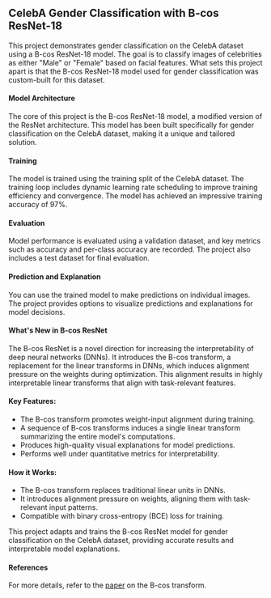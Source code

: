 ## CelebA Gender Classification with B-cos ResNet-18
This project demonstrates gender classification on the CelebA dataset using a B-cos ResNet-18 model. 
The goal is to classify images of celebrities as either "Male" or "Female" based on facial features. 
What sets this project apart is that the B-cos ResNet-18 model used for gender classification was custom-built for this dataset.

#### Model Architecture
The core of this project is the B-cos ResNet-18 model, a modified version of the ResNet architecture. 
This model has been built specifically for gender classification on the CelebA dataset, making it a unique and tailored solution.

#### Training
The model is trained using the training split of the CelebA dataset. The training loop includes dynamic learning rate scheduling to improve training efficiency and convergence. 
The model has achieved an impressive training accuracy of 97%. 

#### Evaluation
Model performance is evaluated using a validation dataset, and key metrics such as accuracy and per-class accuracy are recorded. 
The project also includes a test dataset for final evaluation.

#### Prediction and Explanation
You can use the trained model to make predictions on individual images. 
The project provides options to visualize predictions and explanations for model decisions.

#### What's New in B-cos ResNet

The B-cos ResNet is a novel direction for increasing the interpretability of deep neural networks (DNNs). It introduces the B-cos transform, a replacement for the linear transforms in DNNs, which induces alignment pressure on the weights during optimization. This alignment results in highly interpretable linear transforms that align with task-relevant features.

#### Key Features:
- The B-cos transform promotes weight-input alignment during training.
- A sequence of B-cos transforms induces a single linear transform summarizing the entire model's computations.
- Produces high-quality visual explanations for model predictions.
- Performs well under quantitative metrics for interpretability.

#### How it Works:
- The B-cos transform replaces traditional linear units in DNNs.
- It introduces alignment pressure on weights, aligning them with task-relevant input patterns.
- Compatible with binary cross-entropy (BCE) loss for training.

This project adapts and trains the B-cos ResNet model for gender classification on the CelebA dataset, providing accurate results and interpretable model explanations.

#### References
For more details, refer to the [paper](https://arxiv.org/pdf/2205.10268.pdf) on the B-cos transform.








